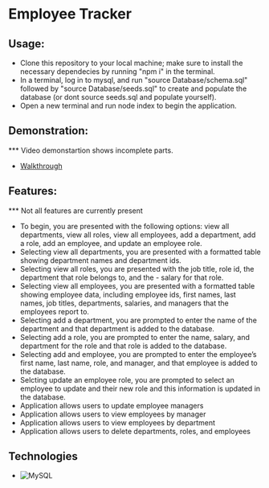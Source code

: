 # Employee Tracker

## Usage:

- Clone this repository to your local machine; make sure to install the necessary dependecies by running "npm i" in the terminal.
- In a terminal, log in to mysql, and run "source Database/schema.sql" followed by "source Database/seeds.sql" to create and populate the database (or dont source seeds.sql and populate yourself).
- Open a new terminal and run node index to begin the application.

## Demonstration:

\*\*\* Video demonstartion shows incomplete parts.

- [Walkthrough](https://watch.screencastify.com/v/57ZZSXP5oglVj5phb979)

## Features:

\*\*\* Not all features are currently present

- To begin, you are presented with the following options: view all departments, view all roles, view all employees, add a department, add a role, add an employee, and update an employee role.
- Selecting view all departments, you are presented with a formatted table showing department names and department ids.
- Selecting view all roles, you are presented with the job title, role id, the department that role belongs to, and the - salary for that role.
- Selecting view all employees, you are presented with a formatted table showing employee data, including employee ids, first names, last names, job titles, departments, salaries, and managers that the employees report to.
- Selecting add a department, you are prompted to enter the name of the department and that department is added to the database.
- Selecting add a role, you are prompted to enter the name, salary, and department for the role and that role is added to the database.
- Selecting add and employee, you are prompted to enter the employee’s first name, last name, role, and manager, and that employee is added to the database.
- Selcting update an employee role, you are prompted to select an employee to update and their new role and this information is updated in the database.
- Application allows users to update employee managers
- Application allows users to view employees by manager
- Application allows users to view employees by department
- Application allows users to delete departments, roles, and employees

## Technologies

- ![MySQL](https://img.shields.io/badge/mysql-%2300f.svg?style=for-the-badge&logo=mysql&logoColor=white)
